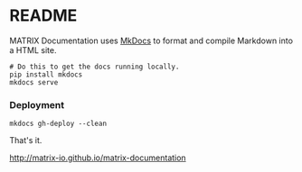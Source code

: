 # README

MATRIX Documentation uses [MkDocs](http://www.mkdocs.org/) to format and compile Markdown into a HTML site.

```
# Do this to get the docs running locally.
pip install mkdocs
mkdocs serve
```

### Deployment

```
mkdocs gh-deploy --clean
```
That's it.

http://matrix-io.github.io/matrix-documentation
